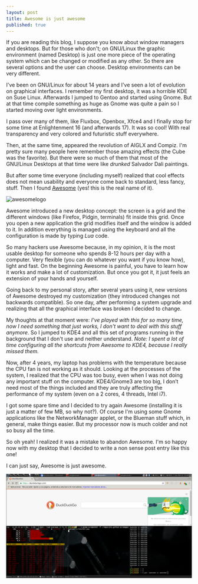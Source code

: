 ```yaml
---
layout: post
title: Awesome is just awesome
published: true
---
```

If you are reading this blog, I suppose you know about window managers and desktops. But for those who don't; on GNU/Linux the graphic environment (named Desktop) is just one more piece of the operating system which can be changed or modified as any other. So there are several options and the user can choose. Desktop environments can be very different.

I've been on GNU/Linux for about 14 years and I've seen a lot of evolution on graphical interfaces. I remember my first desktop, it was a horrible KDE on Suse Linux. Afterwards I jumped to Gentoo and started using Gnome. But at that time compile something as huge as Gnome was quite a pain so I started moving over light environments.

I pass over many of them, like Fluxbox, Openbox, Xfce4 and I finally stop for some time at Enlightenment 16 (and afterwards 17). It was so cool! With real transparency and very colored and futuristic stuff everywhere. 

Then, at the same time, appeared the revolution of AIGLX and Compiz. I'm pretty sure many people here remember those amazing effects (the Cube was the favorite). But there were so much of them that most of the GNU/Linux Desktops at that time were like _drunked_ Salvador Dali paintings.

But after some time everyone (including myself) realized that cool effects does not mean usability and everyone come back to standard, less fancy, stuff. Then I found [Awesome](https://awesomewm.org) (yes! this is the real name of it).

![awesomelogo](https://awesomewm.org/images/awesome-logo.svg)

Awesome introduced a new desktop concept: the screen is a grid and the different windows (like Firefox, Pidgin, terminals) fit inside this grid. Once you open a new application the grid modifies itself and the window is added to it. In addition everything is managed using the keyboard and all the configuration is made by typing _Lua_ code.

So many hackers use Awesome because, in my opinion, it is the most usable desktop for someone who spends 8-12 hours per day with a computer. Very flexible (you can do whatever you want if you know how), light and fast. On the beginning Awesome is painful, you have to learn how it works and make a lot of customization. But once you got it, it just feels an extension of your hands and yourself.

Going back to my personal story, after several years using it, new versions of Awesome destroyed my customization (they introduced changes not backwards compatible). So one day, after performing a system upgrade and realizing that all the graphical interface was broken I decided to change.

My thoughts at that moment were: _I've played with this for so many time, now I need something that just works, I don't want to deal with this stuff anymore_. So I jumped to KDE4 and all this set of programs running in the background that I don't use and neither understand. _Note: I spent a lot of time configuring all the shortcuts from Awesome to KDE4, because I really missed them._

Now, after 4 years, my laptop has problems with the temperature because the CPU fan is not working as it should. Looking at the processes of the system, I realized that the CPU was too busy, even when I was not doing any important stuff on the computer. KDE4/Gnome3 are too big, I don’t need most of the things included and they are truly affecting the performance of my system (even on a 2 cores, 4 threads, Intel i7).

I got some spare time and I decided to try again Awesome (installing it is just a matter of few MB, so why not?). Of course I'm using some Gnome applications like the NetworkManager applet, or the Blueman stuff which, in general, make things easier. But my processor now is much colder and not so busy all the time. 

So oh yeah! I realized it was a mistake to abandon Awesome. I'm so happy now with my desktop that I decided to write a non sense post entry like this one!

I can just say, Awesome is just awesome.

![awesome](/images/awesome_screenshot.png)

